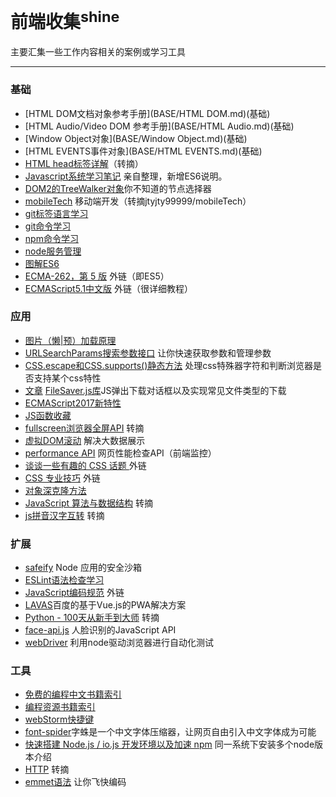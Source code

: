 # 前端收集<sup>shine</sup>

主要汇集一些工作内容相关的案例或学习工具

---

### 基础

* [HTML DOM文档对象参考手册](BASE/HTML DOM.md)(基础)
* [HTML Audio/Video DOM 参考手册](BASE/HTML Audio.md)(基础)
* [Window Object对象](BASE/Window Object.md)(基础)
* [HTML EVENTS事件对象](BASE/HTML EVENTS.md)(基础)
* [HTML head标签详解](BASE/Head.md)（转摘）
* [Javascript系统学习笔记](BASE/javascript/javascript_01.md) 亲自整理，新增ES6说明。
* [DOM2的TreeWalker对象](BASE/TreeWalker.md)你不知道的节点选择器
* [mobileTech](BASE/mobileTech.md) 移动端开发（转摘jtyjty99999/mobileTech）
* [git标签语言学习](BASE/gitHub_README.md)
* [git命令学习](BASE/git.md)
* [npm命令学习](BASE/npm.md)
* [node服务管理](BASE/node_manage.md)
* [图解ES6](BASE/ES6/README.md)
* [ECMA-262，第 5 版](https://www.ibm.com/developerworks/cn/web/wa-ecma262/index.html) 外链（即ES5）
* [ECMAScript5.1中文版](http://yanhaijing.com/es5/#about) 外链（很详细教程）

### 应用

* [图片（懒|预）加载原理](APPLY/lazyload.md)
* [URLSearchParams搜索参数接口](APPLY/URLSearchParams.md) 让你快速获取参数和管理参数
* [CSS.escape和CSS.supports()静态方法](APPLY/CSS.md) 处理css特殊器字符和判断浏览器是否支持某个css特性
* [文章](https://mp.weixin.qq.com/s/HIEBGIXeJsxrwkCRpYlbtA) [FileSaver.js库](https://github.com/eligrey/FileSaver.js)JS弹出下载对话框以及实现常见文件类型的下载
* [ECMAScript2017新特性](APPLY/ECMAScript2017.md)
* [JS函数收藏](APPLY/function.md)
* [fullscreen浏览器全屏API](APPLY/fullscreen.md) 转摘
* [虚拟DOM滚动](APPLY/virtualRolling.html) 解决大数据展示
* [performance API](APPLY/performance.md) 网页性能检查API（前端监控）
* [谈谈一些有趣的 CSS 话题 ](https://github.com/chokcoco/iCSS) 外链
* [CSS 专业技巧](https://github.com/AllThingsSmitty/css-protips/tree/master/translations/zh-CN) 外链
* [对象深克隆方法](APPLY/deepClone.md)
* [JavaScript 算法与数据结构](https://github.com/trekhleb/javascript-algorithms/blob/master/README.zh-CN.md) 转摘
* [js拼音汉字互转](https://github.com/sxei/pinyinjs) 转摘

### 扩展

* [safeify](http://font-spider.org/) Node 应用的安全沙箱
* [ESLint语法检查学习](EXTEND/ESLint.md)
* [JavaScript编码规范](https://github.com/ecomfe/spec/blob/master/javascript-style-guide.md) 外链
* [LAVAS](https://lavas.baidu.com/)百度的基于Vue.js的PWA解决方案
* [Python - 100天从新手到大师](https://github.com/jackfrued/Python-100-Days) 转摘
* [face-api.js](EXTEND/face-api.js/README.md) 人脸识别的JavaScript API
* [webDriver](https://github.com/scscms/scs-webdriver) 利用node驱动浏览器进行自动化测试


### 工具

* [免费的编程中文书籍索引](TOOL/books.md)
* [编程资源书籍索引](TOOL/books2.md)
* [webStorm快捷键](TOOL/webStorm.md)
* [font-spider](http://font-spider.org/)字蛛是一个中文字体压缩器，让网页自由引入中文字体成为可能
* [快速搭建 Node.js / io.js 开发环境以及加速 npm](TOOL/install_nodejs.md) 同一系统下安装多个node版本介绍
* [HTTP](TOOL/HTTP.md) 转摘
* [emmet语法](TOOL/emmet.md) 让你飞快编码
